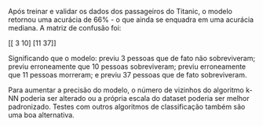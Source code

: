 Após treinar e validar os dados dos passageiros do Titanic, o modelo retornou uma acurácia de 66% - o que ainda se enquadra em uma acurácia mediana. A matriz de confusão foi:

[[ 3 10]
 [11 37]]

Significando que o modelo: previu 3 pessoas que de fato não sobreviveram; previu erroneamente que 10 pessoas sobreviveram; previu erroneamente que 11 pessoas morreram; e previu 37 pessoas que de fato sobreviveram.

Para aumentar a precisão do modelo, o número de vizinhos do algoritmo k-NN poderia ser alterado ou a própria escala do dataset poderia ser melhor padronizado. Testes com outros algoritmos de classificação também são uma boa alternativa.